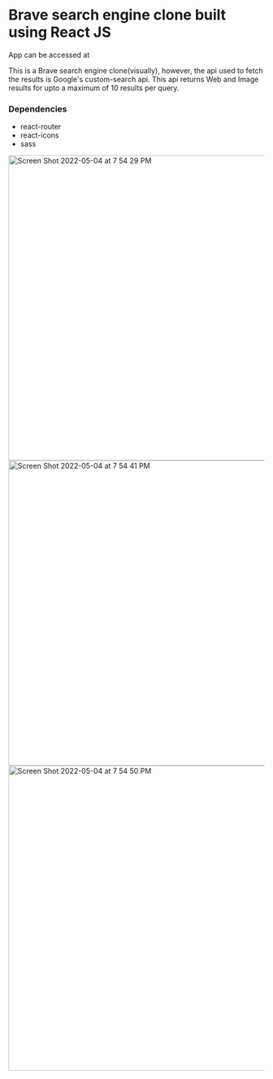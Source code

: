 # Brave search engine clone built using React JS
 App can be accessed at 
 
This is a Brave search engine clone(visually), however, the api used to fetch the results is Google's custom-search api. This api returns Web and Image results for upto a maximum of 10 results per query.

### Dependencies
- react-router
- react-icons
- sass

<img width="600" alt="Screen Shot 2022-05-04 at 7 54 29 PM" src="https://user-images.githubusercontent.com/37097058/166849192-411f41be-e481-4a34-abb0-0a17b7e7c222.png">
<img width="600" alt="Screen Shot 2022-05-04 at 7 54 41 PM" src="https://user-images.githubusercontent.com/37097058/166849200-dfccbf7e-f1b1-4bfc-952b-00c29526df42.png">
<img width="600" alt="Screen Shot 2022-05-04 at 7 54 50 PM" src="https://user-images.githubusercontent.com/37097058/166849207-11c0ba1b-247d-4cc6-94ce-311c38b660e0.png">
